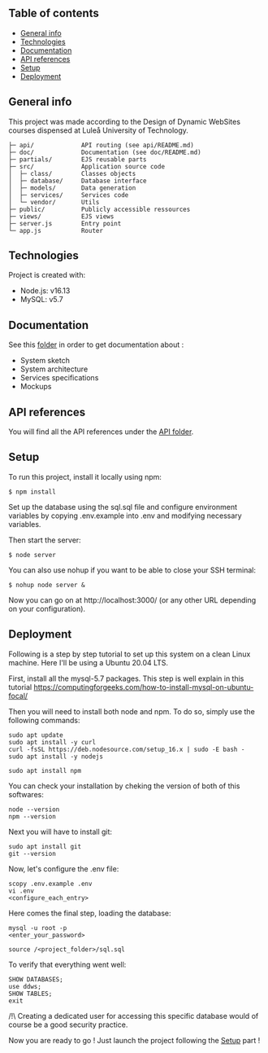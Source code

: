 ## Table of contents
* [General info](#general-info)
* [Technologies](#technologies)
* [Documentation](#documentation)
* [API references](#api-references)
* [Setup](#setup)
* [Deployment](#deployment)

## General info
This project was made according to the Design of Dynamic WebSites courses dispensed at Luleå University of Technology.

    ├─ api/             API routing (see api/README.md)
    ├─ doc/             Documentation (see doc/README.md)
    ├─ partials/        EJS reusable parts
    ├─ src/             Application source code
    │  ├─ class/        Classes objects
    │  ├─ database/     Database interface
    │  ├─ models/       Data generation
    │  ├─ services/     Services code
    │  └─ vendor/       Utils
    ├─ public/          Publicly accessible ressources
    ├─ views/           EJS views
    ├─ server.js        Entry point
    └─ app.js           Router

## Technologies
Project is created with:
* Node.js: v16.13
* MySQL: v5.7

## Documentation
See this [folder](https://github.com/nbouvier/DDWS-Lab/tree/main/doc) in order to get documentation about :
* System sketch
* System architecture
* Services specifications
* Mockups

## API references
You will find all the API references under the [API folder](https://github.com/nbouvier/DDWS-Lab/tree/main/api).

## Setup
To run this project, install it locally using npm:

```
$ npm install
```

Set up the database using the sql.sql file and configure environment variables by copying .env.example into .env and modifying necessary variables.

Then start the server:

```
$ node server
```

You can also use nohup if you want to be able to close your SSH terminal:

```
$ nohup node server &
```

Now you can go on at http://localhost:3000/ (or any other URL depending on your configuration).

## Deployment
Following is a step by step tutorial to set up this system on a clean Linux machine.
Here I'll be using a Ubuntu 20.04 LTS.

First, install all the mysql-5.7 packages. This step is well explain in this tutorial 
https://computingforgeeks.com/how-to-install-mysql-on-ubuntu-focal/

Then you will need to install both node and npm.
To do so, simply use the following commands:

```
sudo apt update
sudo apt install -y curl
curl -fsSL https://deb.nodesource.com/setup_16.x | sudo -E bash -
sudo apt install -y nodejs

sudo apt install npm
```

You can check your installation by cheking the version of both of this softwares:

```
node --version
npm --version
```

Next you will have to install git:

```
sudo apt install git
git --version
```

Now, let's configure the .env file:

```
scopy .env.example .env
vi .env
<configure_each_entry>
```

Here comes the final step, loading the database:

```
mysql -u root -p
<enter_your_password>

source /<project_folder>/sql.sql
```

To verify that everything went well:

```
SHOW DATABASES;
use ddws;
SHOW TABLES;
exit
```

/!\ Creating a dedicated user for accessing this specific database would of course be a good security practice.

Now you are ready to go !
Just launch the project following the [Setup](#setup) part !
